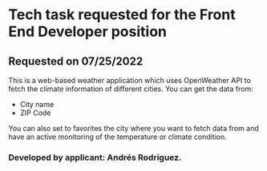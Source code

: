 # Tech task requested for the Front End Developer position

## Requested on 07/25/2022

This is a web-based weather application which uses OpenWeather API to fetch the climate information of different cities. You can get the data from:

* City name
* ZIP Code

You can also set to favorites the city where you want to fetch data from and have an active monitoring of the temperature or climate condition.

### Developed by applicant: Andrés Rodríguez.